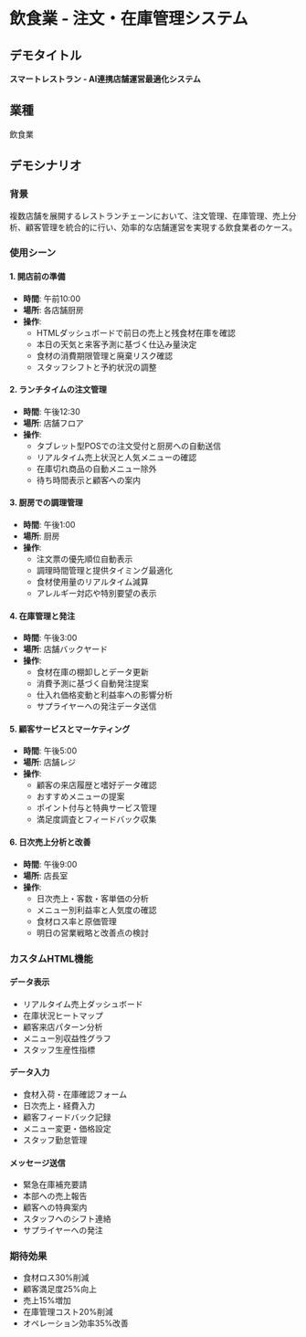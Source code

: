 # 飲食業 - 注文・在庫管理システム

## デモタイトル
**スマートレストラン - AI連携店舗運営最適化システム**

## 業種
飲食業

## デモシナリオ

### 背景
複数店舗を展開するレストランチェーンにおいて、注文管理、在庫管理、売上分析、顧客管理を統合的に行い、効率的な店舗運営を実現する飲食業者のケース。

### 使用シーン

#### 1. 開店前の準備
- **時間**: 午前10:00
- **場所**: 各店舗厨房
- **操作**: 
  - HTMLダッシュボードで前日の売上と残食材在庫を確認
  - 本日の天気と来客予測に基づく仕込み量決定
  - 食材の消費期限管理と廃棄リスク確認
  - スタッフシフトと予約状況の調整

#### 2. ランチタイムの注文管理
- **時間**: 午後12:30
- **場所**: 店舗フロア
- **操作**:
  - タブレット型POSでの注文受付と厨房への自動送信
  - リアルタイム売上状況と人気メニューの確認
  - 在庫切れ商品の自動メニュー除外
  - 待ち時間表示と顧客への案内

#### 3. 厨房での調理管理
- **時間**: 午後1:00
- **場所**: 厨房
- **操作**:
  - 注文票の優先順位自動表示
  - 調理時間管理と提供タイミング最適化
  - 食材使用量のリアルタイム減算
  - アレルギー対応や特別要望の表示

#### 4. 在庫管理と発注
- **時間**: 午後3:00
- **場所**: 店舗バックヤード
- **操作**:
  - 食材在庫の棚卸しとデータ更新
  - 消費予測に基づく自動発注提案
  - 仕入れ価格変動と利益率への影響分析
  - サプライヤーへの発注データ送信

#### 5. 顧客サービスとマーケティング
- **時間**: 午後5:00
- **場所**: 店舗レジ
- **操作**:
  - 顧客の来店履歴と嗜好データ確認
  - おすすめメニューの提案
  - ポイント付与と特典サービス管理
  - 満足度調査とフィードバック収集

#### 6. 日次売上分析と改善
- **時間**: 午後9:00
- **場所**: 店長室
- **操作**:
  - 日次売上・客数・客単価の分析
  - メニュー別利益率と人気度の確認
  - 食材ロス率と原価管理
  - 明日の営業戦略と改善点の検討

### カスタムHTML機能

#### データ表示
- リアルタイム売上ダッシュボード
- 在庫状況ヒートマップ
- 顧客来店パターン分析
- メニュー別収益性グラフ
- スタッフ生産性指標

#### データ入力
- 食材入荷・在庫確認フォーム
- 日次売上・経費入力
- 顧客フィードバック記録
- メニュー変更・価格設定
- スタッフ勤怠管理

#### メッセージ送信
- 緊急在庫補充要請
- 本部への売上報告
- 顧客への特典案内
- スタッフへのシフト連絡
- サプライヤーへの発注

### 期待効果
- 食材ロス30%削減
- 顧客満足度25%向上
- 売上15%増加
- 在庫管理コスト20%削減
- オペレーション効率35%改善